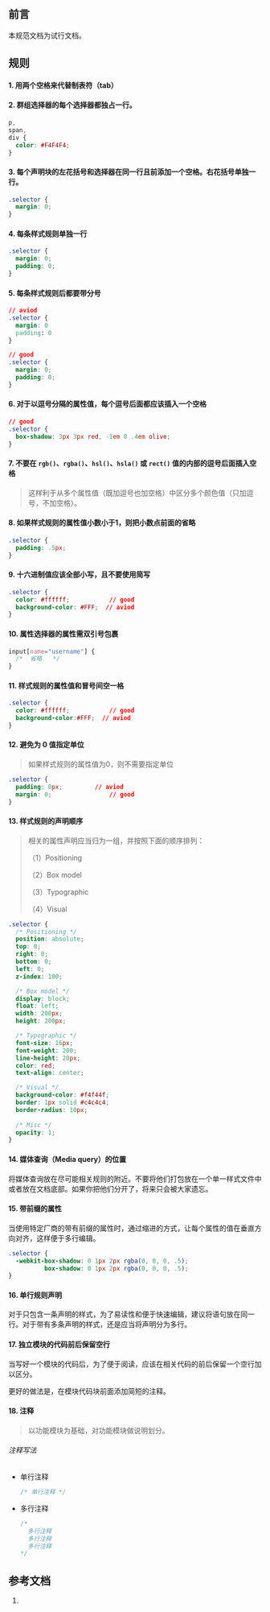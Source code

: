 ## 前言

本规范文档为试行文档。



## 规则



#### 1. 用两个空格来代替制表符（tab）



#### 2. 群组选择器的每个选择器都独占一行。

```css
p,
span,
div {
  color: #F4F4F4;
}
```



#### 3. 每个声明块的左花括号和选择器在同一行且前添加一个空格。右花括号单独一行。

```css
.selector {
  margin: 0;
}
```



#### 4. 每条样式规则单独一行

```css
.selector {
  margin: 0;
  padding: 0;
}
```



#### 5. 每条样式规则后都要带分号

```css
// aviod
.selector {
  margin: 0
  padding: 0
}

// good
.selector {
  margin: 0;
  padding: 0;
}
```



#### 6. 对于以逗号分隔的属性值，每个逗号后面都应该插入一个空格

```css
// good
.selector {
  box-shadow: 3px 3px red, -1em 0 .4em olive;
}
```



#### 7. 不要在 `rgb()`、`rgba()`、`hsl()`、`hsla()` 或 `rect()` 值的内部的逗号后面插入空格

> 这样利于从多个属性值（既加逗号也加空格）中区分多个颜色值（只加逗号，不加空格）。



#### 8. 如果样式规则的属性值小数小于1，则把小数点前面的省略

```css
.selector {
  padding: .5px;
}
```



#### 9. 十六进制值应该全部小写，且不要使用简写

```css
.selector {
  color: #ffffff;			// good
  background-color: #FFF;  // aviod
}
```



#### 10. 属性选择器的属性需双引号包裹

```css
input[name="username"] {
  /*  省略   */
}
```



#### 11. 样式规则的属性值和冒号间空一格

```css
.selector {
  color: #ffffff;			// good
  background-color:#FFF;  // aviod
}
```



#### 12. 避免为 0 值指定单位

> 如果样式规则的属性值为0，则不需要指定单位

```css
.selector {
  padding: 0px;			// aviod
  margin: 0;				// good
}
```



#### 13. 样式规则的声明顺序

> 相关的属性声明应当归为一组，并按照下面的顺序排列：
>
> （1）Positioning
>
> （2）Box model
>
> （3）Typographic
>
> （4）Visual

```css
.selector {
  /* Positioning */
  position: absolute;
  top: 0;
  right: 0;
  bottom: 0;
  left: 0;
  z-index: 100;

  /* Box model */
  display: block;
  float: left;
  width: 200px;
  height: 200px;

  /* Typographic */
  font-size: 16px;
  font-weight: 200;
  line-height: 20px;
  color: red;
  text-align: center;

  /* Visual */
  background-color: #f4f44f;
  border: 1px solid #c4c4c4;
  border-radius: 10px;
	
  /* Misc */
  opacity: 1;
}
```



#### 14. 媒体查询（Media query）的位置

将媒体查询放在尽可能相关规则的附近。不要将他们打包放在一个单一样式文件中或者放在文档底部。如果你把他们分开了，将来只会被大家遗忘。



#### 15. 带前缀的属性

当使用特定厂商的带有前缀的属性时，通过缩进的方式，让每个属性的值在垂直方向对齐，这样便于多行编辑。

```css
.selector {
  -webkit-box-shadow: 0 1px 2px rgba(0, 0, 0, .5);
          box-shadow: 0 1px 2px rgba(0, 0, 0, .5);
}
```



#### 16. 单行规则声明

对于只包含一条声明的样式，为了易读性和便于快速编辑，建议将语句放在同一行。对于带有多条声明的样式，还是应当将声明分为多行。



#### 17. 独立模块的代码前后保留空行

当写好一个模块的代码后，为了便于阅读，应该在相关代码的前后保留一个空行加以区分。

更好的做法是，在模块代码块前面添加简短的注释。



#### 18. 注释

> 以功能模块为基础，对功能模块做说明划分。

###### 注释写法

+ 单行注释

  ```css
  /* 单行注释 */
  ```

+ 多行注释

  ```css
  /* 
  	多行注释
  	多行注释
  	多行注释
  */
  ```



## 参考文档

1. [CSS代码规范(推荐)]: https://www.html.cn/web/css/17678.html

   



